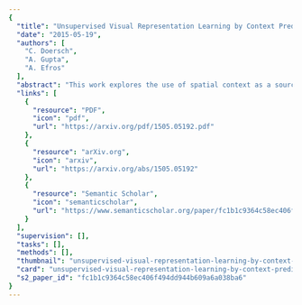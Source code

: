 ```yaml
---
{
  "title": "Unsupervised Visual Representation Learning by Context Prediction",
  "date": "2015-05-19",
  "authors": [
    "C. Doersch",
    "A. Gupta",
    "A. Efros"
  ],
  "abstract": "This work explores the use of spatial context as a source of free and plentiful supervisory signal for training a rich visual representation. Given only a large, unlabeled image collection, we extract random pairs of patches from each image and train a convolutional neural net to predict the position of the second patch relative to the first. We argue that doing well on this task requires the model to learn to recognize objects and their parts. We demonstrate that the feature representation learned using this within-image context indeed captures visual similarity across images. For example, this representation allows us to perform unsupervised visual discovery of objects like cats, people, and even birds from the Pascal VOC 2011 detection dataset. Furthermore, we show that the learned ConvNet can be used in the R-CNN framework [19] and provides a significant boost over a randomly-initialized ConvNet, resulting in state-of-the-art performance among algorithms which use only Pascal-provided training set annotations.",
  "links": [
    {
      "resource": "PDF",
      "icon": "pdf",
      "url": "https://arxiv.org/pdf/1505.05192.pdf"
    },
    {
      "resource": "arXiv.org",
      "icon": "arxiv",
      "url": "https://arxiv.org/abs/1505.05192"
    },
    {
      "resource": "Semantic Scholar",
      "icon": "semanticscholar",
      "url": "https://www.semanticscholar.org/paper/fc1b1c9364c58ec406f494dd944b609a6a038ba6"
    }
  ],
  "supervision": [],
  "tasks": [],
  "methods": [],
  "thumbnail": "unsupervised-visual-representation-learning-by-context-prediction-thumb.jpg",
  "card": "unsupervised-visual-representation-learning-by-context-prediction-card.jpg",
  "s2_paper_id": "fc1b1c9364c58ec406f494dd944b609a6a038ba6"
}
---
```


